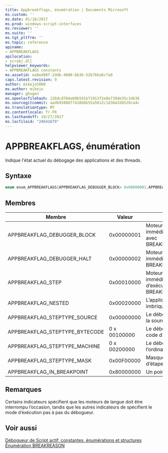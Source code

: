 ```yaml
---
title: Appbreakflags, énumération | Documents Microsoft
ms.custom: ''
ms.date: 01/18/2017
ms.prod: windows-script-interfaces
ms.reviewer: ''
ms.suite: ''
ms.tgt_pltfrm: ''
ms.topic: reference
apiname:
- APPBREAKFLAGS
apilocation:
- scrobj.dll
helpviewer_keywords:
- APPBREAKFLAGS constants
ms.assetid: ea8ed80f-2ddb-4800-bb3b-52b76ba6c7a0
caps.latest.revision: 9
author: mikejo5000
ms.author: mikejo
manager: ghogen
ms.openlocfilehash: 126dcd704a60b591b71913f2e8e739de35c14636
ms.sourcegitcommit: aadb9588877418b8b55a5612c1d3842d4520ca4c
ms.translationtype: MT
ms.contentlocale: fr-FR
ms.lasthandoff: 10/27/2017
ms.locfileid: "24641679"
---
```

# <a name="appbreakflags-enumeration"></a>APPBREAKFLAGS, énumération
Indique l'état actuel du débogage des applications et des threads.  
  
## <a name="syntax"></a>Syntaxe  
  
```cpp  
enum enum_APPBREAKFLAGS{APPBREAKFLAG_DEBUGGER_BLOCK= 0x00000001,APPBREAKFLAG_DEBUGGER_HALT= 0x00000002,APPBREAKFLAG_STEP= 0x00010000,APPBREAKFLAG_NESTED= 0x00020000,APPBREAKFLAG_STEPTYPE_SOURCE= 0x00000000,APPBREAKFLAG_STEPTYPE_BYTECODE= 0x00100000,APPBREAKFLAG_STEPTYPE_MACHINE= 0x00200000,APPBREAKFLAG_STEPTYPE_MASK= 0x00F00000,APPBREAKFLAG_IN_BREAKPOINT= 0x80000000};  
```  
  
## <a name="members"></a>Membres  
  
|Membre|Valeur|Description|  
|------------|-----------|-----------------|  
|APPBREAKFLAG_DEBUGGER_BLOCK|0x00000001|Moteur de langage doit s’arrêter immédiatement sur tous les threads avec BREAKREASON_DEBUGGER_BLOCK.|  
|APPBREAKFLAG_DEBUGGER_HALT|0x00000002|Moteur de langage doit s’arrêter immédiatement avec BREAKREASON_DEBUGGER_HALT.|  
|APPBREAKFLAG_STEP|0x00010000|Moteur de langage doit s’arrêter immédiatement dans le thread d’exécution pas à pas avec BREAKREASON_STEP.|  
|APPBREAKFLAG_NESTED|0x00020000|L’application est en exécution imbriquée sur un point d’arrêt.|  
|APPBREAKFLAG_STEPTYPE_SOURCE|0x00000000|Le débogueur à passer au niveau de la source.|  
|APPBREAKFLAG_STEPTYPE_BYTECODE|0 x 00100000|Le débogueur à passer au niveau du code d’octet.|  
|APPBREAKFLAG_STEPTYPE_MACHINE|0 x 00200000|Le débogueur à passer au niveau de l’ordinateur.|  
|APPBREAKFLAG_STEPTYPE_MASK|0x00F00000|Masque pour développer les types d’étape.|  
|APPBREAKFLAG_IN_BREAKPOINT|0x80000000|Un point d’arrêt est en cours.|  
  
## <a name="remarks"></a>Remarques  
 Certains indicateurs spécifient que les moteurs de langue doit être interrompu l’occasion, tandis que les autres indicateurs de spécifient le mode d’exécution pas à pas du débogueur.  
  
## <a name="see-also"></a>Voir aussi  
 [Débogueur de Script actif, constantes, énumérations et structures](../../winscript/reference/active-script-debugger-constants-enumerations-and-structures.md)   
 [Énumération BREAKREASON](../../winscript/reference/breakreason-enumeration.md)